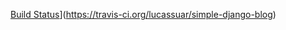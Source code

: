 [Build Status](https://travis-ci.org/lucassuar/simple-django-blog.svg?branch=master)](https://travis-ci.org/lucassuar/simple-django-blog)